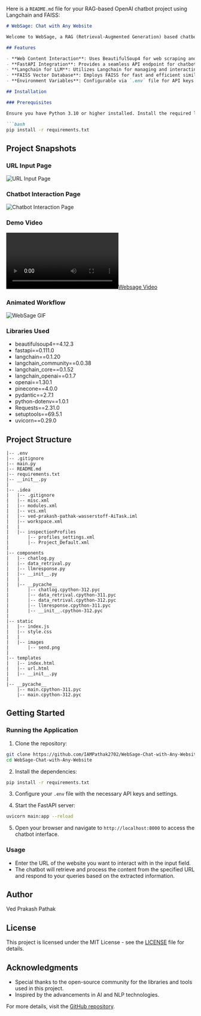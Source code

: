 Here is a `README.md` file for your RAG-based OpenAI chatbot project using Langchain and FAISS:

```markdown
# WebSage: Chat with Any Website

Welcome to WebSage, a RAG (Retrieval-Augmented Generation) based chatbot designed to chat with any website. This project utilizes OpenAI's GPT, Langchain, and FAISS as the vector database for efficient retrieval and interaction with web content.

## Features

- **Web Content Interaction**: Uses BeautifulSoup4 for web scraping and content extraction.
- **FastAPI Integration**: Provides a seamless API endpoint for chatbot interaction.
- **Langchain for LLM**: Utilizes Langchain for managing and interacting with language models.
- **FAISS Vector Database**: Employs FAISS for fast and efficient similarity search and retrieval.
- **Environment Variables**: Configurable via `.env` file for API keys and other settings.

## Installation

### Prerequisites

Ensure you have Python 3.10 or higher installed. Install the required libraries using the following command:

```bash
pip install -r requirements.txt
```
## Project Snapshots

### URL Input Page
![URL Input Page](https://github.com/IAMPathak2702/WebSage-Chat-with-Any-Website/blob/main/snapshots/urlPage.png)

### Chatbot Interaction Page
![Chatbot Interaction Page](https://github.com/IAMPathak2702/WebSage-Chat-with-Any-Website/blob/main/snapshots/chatbotPage.png)

### Demo Video
[![Websage Video](https://github.com/IAMPathak2702/WebSage-Chat-with-Any-Website/blob/main/snapshots/Websage-Video.mp4)](https://github.com/IAMPathak2702/WebSage-Chat-with-Any-Website/blob/main/snapshots/Websage-Video.mp4)

### Animated Workflow
![WebSage GIF](https://github.com/IAMPathak2702/WebSage-Chat-with-Any-Website/blob/main/snapshots/WebSage.gif)

### Libraries Used

- beautifulsoup4==4.12.3
- fastapi==0.111.0
- langchain==0.1.20
- langchain_community==0.0.38
- langchain_core==0.1.52
- langchain_openai==0.1.7
- openai==1.30.1
- pinecone==4.0.0
- pydantic==2.7.1
- python-dotenv==1.0.1
- Requests==2.31.0
- setuptools==69.5.1
- uvicorn==0.29.0

## Project Structure

```plaintext
|-- .env
|-- .gitignore
|-- main.py
|-- README.md
|-- requirements.txt
|-- __init__.py
|
|-- .idea
|   |-- .gitignore
|   |-- misc.xml
|   |-- modules.xml
|   |-- vcs.xml
|   |-- ved-prakash-pathak-wasserstoff-AiTask.iml
|   |-- workspace.xml
|   |
|   |-- inspectionProfiles
|       |-- profiles_settings.xml
|       |-- Project_Default.xml
|
|-- components
|   |-- chatlog.py
|   |-- data_retrival.py
|   |-- llmresponse.py
|   |-- __init__.py
|   |
|   |-- __pycache__
|       |-- chatlog.cpython-312.pyc
|       |-- data_retrival.cpython-311.pyc
|       |-- data_retrival.cpython-312.pyc
|       |-- llmresponse.cpython-311.pyc
|       |-- __init__.cpython-312.pyc
|
|-- static
|   |-- index.js
|   |-- style.css
|   |
|   |-- images
|       |-- send.png
|
|-- templates
|   |-- index.html
|   |-- url.html
|   |-- __init__.py
|
|-- __pycache__
    |-- main.cpython-311.pyc
    |-- main.cpython-312.pyc
```

## Getting Started

### Running the Application

1. Clone the repository:

```bash
git clone https://github.com/IAMPathak2702/WebSage-Chat-with-Any-Website.git
cd WebSage-Chat-with-Any-Website
```

2. Install the dependencies:

```bash
pip install -r requirements.txt
```

3. Configure your `.env` file with the necessary API keys and settings.

4. Start the FastAPI server:

```bash
uvicorn main:app --reload
```

5. Open your browser and navigate to `http://localhost:8000` to access the chatbot interface.

### Usage

- Enter the URL of the website you want to interact with in the input field.
- The chatbot will retrieve and process the content from the specified URL and respond to your queries based on the extracted information.

## Author

Ved Prakash Pathak

## License

This project is licensed under the MIT License - see the [LICENSE](LICENSE) file for details.

## Acknowledgments

- Special thanks to the open-source community for the libraries and tools used in this project.
- Inspired by the advancements in AI and NLP technologies.

For more details, visit the [GitHub repository](https://github.com/IAMPathak2702/WebSage-Chat-with-Any-Website).

